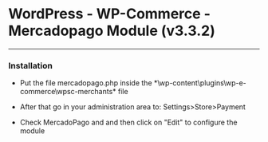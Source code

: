 # WordPress - WP-Commerce - Mercadopago Module (v3.3.2)
---

### Installation

* Put the file mercadopago.php inside the *\wp-content\plugins\wp-e-commerce\wpsc-merchants\* file

* After that go in your administration area to:
	Settings>Store>Payment

* Check MercadoPago and and then click on "Edit" to configure the module

